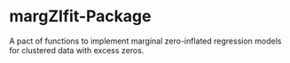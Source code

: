 # margZIfit-Package
A pact of functions to implement marginal zero-inflated regression models for clustered data with excess zeros.
